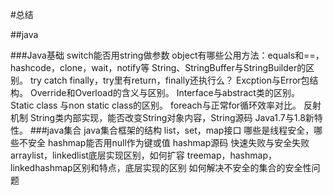 #总结
  
##java

###Java基础
   switch能否用string做参数
   object有哪些公用方法：equals和==，hashcode，clone，wait，notify等
   String、StringBuffer与StringBuilder的区别。
   try catch finally，try里有return，finally还执行么？
   Excption与Error包结构。
   Override和Overload的含义与区别。
   Interface与abstract类的区别。
   Static class 与non static class的区别。
   foreach与正常for循环效率对比。
   反射机制
   String类内部实现，能否改变String对象内容，String源码
   Java1.7与1.8新特性。
###java集合
  java集合框架的结构
  list，set，map接口
  哪些是线程安全，哪些不安全
  hashmap能否用null作为键或值
  hashmap源码
  快速失败与安全失败
  arraylist，linkedlist底层实现区别，如何扩容
  treemap，hashmap，linkedhashmap区别和特点，底层实现的区别
  如何解决不安全的集合的安全性问题
  
